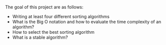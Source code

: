 The goal of this project are as follows:

- Writing at least four different sorting algorithms
- What is the Big O notation and how to evaluate the time complexity of an algorithm?
- How to select the best sorting algorithm
- What is a stable algorithm?